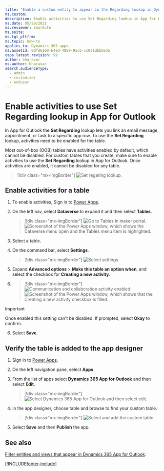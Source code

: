 ```yaml
---
title: "Enable a custom entity to appear in the Regarding lookup in Dynamics 365 App for Outlook  (Dynamics 365 apps) | MicrosoftDocs"
ms.custom: 
description: Enable activities to use Set Regarding lookup in App for Outlook.
ms.date: 05/20/2021
ms.reviewer: smurkute
ms.suite: 
ms.tgt_pltfrm: 
ms.topic: how-to
applies_to: Dynamics 365 apps
ms.assetid: 0dfd6100-b4ed-4959-9acb-cc0a1dbbb6d6
caps.latest.revision: 99
author: bharavar 
ms.author: bharavar 
search.audienceType: 
  - admin
  - customizer
  - enduser
---
```

# Enable activities to use Set Regarding lookup in App for Outlook

In App for Outlook the **Set Regarding** lookup lets you link an email message, appointment, or task to a specific app row. To use the **Set Regarding** lookup, activities need to be enabled for the table. 

Most out-of-box (OOB) tables have activities enabled by default, which cannot be disabled. For custom tables that you create, make sure to enable activities to use  the **Set Regarding** lookup in App for Outlook. Once activities are enabled, it cannot be disabled for any table.


   > [!div class="mx-imgBorder"]
   >![Set regaring lookup.](media/set-regarding-lookup.png "Set regarding lookup")


## Enable activities for a table

1. To enable activities, Sign in to [Power Apps](https://make.powerapps.com).

  
2. On the left nav, select **Dataverse** to expand it and then select **Tables**.  

   > [!div class="mx-imgBorder"]
   >![Go to Tables in maker portal.](media/maker-data-tables.png "Go to Tables in maker portal")
![Screenshot of the Power Apps window, which shows the Dataverse menu open and the Tables menu item is highlighted.](https://user-images.githubusercontent.com/57445531/160470571-79831772-d686-4627-836c-f823c06e3d27.png)

   
  
3. Select a table.

4. On the command bar, select **Settings**. 

   > [!div class="mx-imgBorder"]
   >![Select settings.](media/maker-row-settings.png "Select setting")

5. Expand **Advanced options** > **Make this table an option when**, and select the checkbox for **Creating a new activity**.
6. 
   > [!div class="mx-imgBorder"]
   >![Communication and collaboration activity enabled.](media/enable-activity-for-table.png "Communication and collaboration activity enabled")
   ![Screenshot of the Power Apps window, which shows that the Creating a new activity checkbox is filled.](https://user-images.githubusercontent.com/57445531/160470941-1077d61f-f287-44bb-905c-defde6e4d662.png)

  > [!IMPORTANT]
  > Once enabled this setting can't be disabled. If prompted, select **Okay** to confirm.
   
6.  Select **Save**.


## Verify the table is added to the app designer


1. Sign in to [Power Apps](https://make.powerapps.com).
2. On the left navigation pane, select **Apps**.
3. From the list of apps select **Dynamics 365 App for Outlook** and then select **Edit**.

   > [!div class="mx-imgBorder"]
   > ![Select Dynamics 365 App for Outlook and then select edit.](media/edit-apps-outlook.png)

4. In the app designer, choose table and browse to find your custom table.

   > [!div class="mx-imgBorder"]
   > ![Select and add the custom table.](media/app-designer-add-table.png)

5. Select **Save** and then **Publish** the app.



## See also

[Filter entities and views that appear in Dynamics 365 App for Outlook](/dynamics365/customer-engagement/outlook-app/filter-entities-and-views).


[!INCLUDE[footer-include](../includes/footer-banner.md)]
